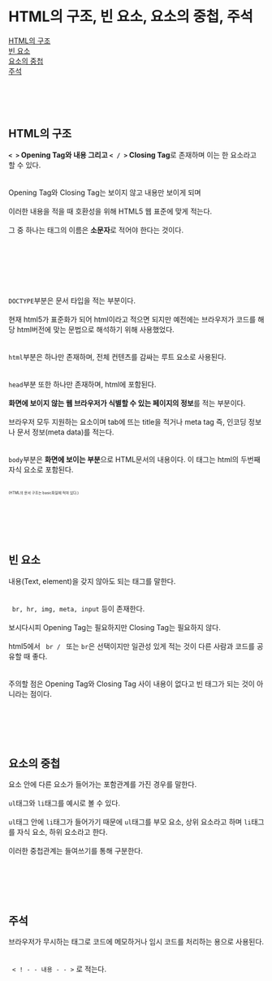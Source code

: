 <h1>HTML의 구조, 빈 요소, 요소의 중첩, 주석</h1>
<a href="#Structure">HTML의 구조</a><br />
<a href="#Empty">빈 요소</a><br />
<a href="#Nesting">요소의 중첩</a><br />
<a href="#Comment">주석</a><br />
<br />
<br />
<br />
<br />
<h2 id="#Structure">HTML의 구조</h2>
<p>
    <b
        ><code>< ></code> Opening Tag와 내용 그리고 <code>< / ></code> Closing
        Tag</b
    >로 존재하며 이는 한 요소라고 할 수 있다.<br />
    <br /><br />
    Opening Tag와 Closing Tag는 보이지 않고 내용만 보이게 되며<br /><br />
    이러한 내용을 적을 때 호환성을 위해 HTML5 웹 표준에 맞게 적는다.<br /><br />
    그 중 하나는 태그의 이름은 <b>소문자</b>로 적어야 한다는 것이다.<br /><br />
    <br /><br /><br /><br /><br /><br />
    <code>DOCTYPE</code>부분은 문서 타입을 적는 부분이다.<br /><br />
    현재 html5가 표준화가 되어 html이라고 적으면 되지만 예전에는 브라우저가
    코드를 해당 html버전에 맞는 문법으로 해석하기 위해 사용했었다.<br /><br /><br />
    <code>html</code>부분은 하나만 존재하며, 전체 컨텐츠를 감싸는 루트 요소로
    사용된다.<br /><br /><br />
    <code>head</code>부분 또한 하나만 존재하며, html에 포함된다. <br /><br />
    <b>화면에 보이지 않는 웹 브라우저가 식별할 수 있는 페이지의 정보</b>를 적는
    부분이다.<br /><br />
    브라우저 모두 지원하는 요소이며 tab에 뜨는 title을 적거나 meta tag 즉,
    인코딩 정보나 문서 정보(meta data)를 적는다.<br /><br /><br />
    <code>body</code>부분은 <b>화면에 보이는 부분</b>으로 HTML문서의 내용이다.
    이 태그는 html의 두번째 자식 요소로 포함된다.<br /><br />
    <p style="font-size: 0.5em">(HTML의 문서 구조는 basic파일에 적혀 있다.)</p>
</p>
<br />
<br />
<br />
<br />
<h2 id="Empty">빈 요소</h2>
<p>
    내용(Text, element)을 갖지 않아도 되는 태그를 말한다.<br />
    <br /><br />
    <code> br, hr, img, meta, input</code>
    등이 존재한다. <br /><br />
    보시다시피 Opening Tag는 필요하지만 Closing Tag는 필요하지 않다.<br /><br />
    html5에서 <code> br / </code> 또는 <code>br</code>은 선택이지만 일관성 있게
    적는 것이 다른 사람과 코드를 공유할 때 좋다.<br /><br /><br />
    주의할 점은 Opening Tag와 Closing Tag 사이 내용이 없다고 빈 태그가 되는 것이
    아니라는 점이다.
</p>
<br />
<br />
<br />
<br />
<h2 id="Nesting">요소의 중첩</h2>
<p>
    요소 안에 다른 요소가 들어가는 포함관계를 가진 경우를 말한다.
    <br /><br />
    <code>ul</code>태그와 <code>li</code>태그를 예시로 볼 수 있다.<br /><br />
    <code>ul</code>태그 안에 <code>li</code>태그가 들어가기 때문에
    <code>ul</code>태그를 부모 요소, 상위 요소라고 하며 <code>li</code>태그를
    자식 요소, 하위 요소라고 한다.<br /><br />
    이러한 중첩관계는 들여쓰기를 통해 구분한다.
</p>
<br />
<br />
<br />
<br />
<h2 id="Comment">주석</h2>
<p>
    브라우저가 무시하는 태그로 코드에 메모하거나 임시 코드를 처리하는 용으로
    사용된다.<br />
    <br /><br />
    <code> < ! - - 내용 - - ></code>
    로 적는다. <br /><br />
</p>
